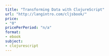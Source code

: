 ```yaml
---
title: "Transforming Data with ClojureScript"
url: "http://langintro.com/cljsbook/"
price: 
- "0"
pricePerPeriod: "n/a"
format: 
- ebook
subject: 
- clojurescript
---
```

